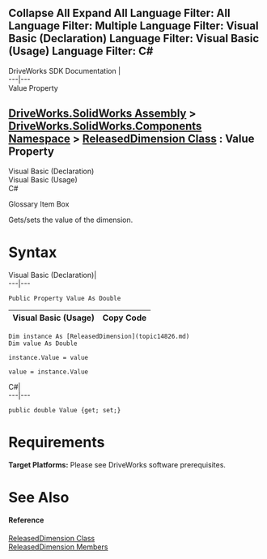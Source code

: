        

 Collapse All Expand All  Language Filter: All  Language Filter: Multiple  Language Filter: Visual Basic (Declaration) Language Filter: Visual Basic (Usage) Language Filter: C#  
---  
DriveWorks SDK Documentation  |   
---|---  
Value Property   
  
[DriveWorks.SolidWorks Assembly](topic13342.md) > [DriveWorks.SolidWorks.Components Namespace](topic13925.md) > [ReleasedDimension Class](topic14826.md) : Value Property  
---  
  
Visual Basic (Declaration)    
Visual Basic (Usage)    
C# 

Glossary Item Box

Gets/sets the value of the dimension. 

# Syntax

Visual Basic (Declaration)|   
---|---  
      
    
    Public Property Value As Double  
  
Visual Basic (Usage)| Copy Code  
---|---  
      
    
    Dim instance As [ReleasedDimension](topic14826.md)
    Dim value As Double
     
    instance.Value = value
     
    value = instance.Value  
  
C#|   
---|---  
      
    
    public double Value {get; set;}  
  
# Requirements

**Target Platforms:** Please see DriveWorks software prerequisites.

# See Also

#### Reference

[ReleasedDimension Class](topic14826.md)   
[ReleasedDimension Members](topic14827.md)


